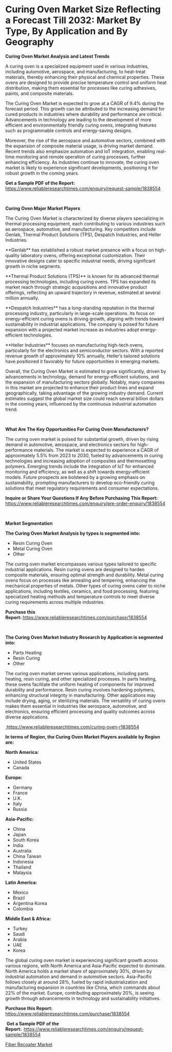 <p><h1>Curing Oven Market Size Reflecting a Forecast Till 2032: Market By Type, By Application and By Geography</h1></p><p><strong>Curing Oven Market Analysis and Latest Trends</strong></p>
<p><p>A curing oven is a specialized equipment used in various industries, including automotive, aerospace, and manufacturing, to heat-treat materials, thereby enhancing their physical and chemical properties. These ovens are designed to provide precise temperature control and uniform heat distribution, making them essential for processes like curing adhesives, paints, and composite materials. </p><p>The Curing Oven Market is expected to grow at a CAGR of 9.4% during the forecast period. This growth can be attributed to the increasing demand for cured products in industries where durability and performance are critical. Advancements in technology are leading to the development of more efficient and environmentally friendly curing ovens, integrating features such as programmable controls and energy-saving designs. </p><p>Moreover, the rise of the aerospace and automotive sectors, combined with the expansion of composite material usage, is driving market demand. Recent trends also emphasize automation and IoT integration, enabling real-time monitoring and remote operation of curing processes, further enhancing efficiency. As industries continue to innovate, the curing oven market is likely to experience significant developments, positioning it for robust growth in the coming years.</p></p>
<p><strong>Get a Sample PDF of the Report:&nbsp;</strong> <a href="https://www.reliableresearchtimes.com/enquiry/request-sample/1838554?utm_campaign=2175&utm_medium=2&utm_source=Github&utm_content=ia&utm_term=22022025&utm_id=curing-oven">https://www.reliableresearchtimes.com/enquiry/request-sample/1838554</a></p>
<p>&nbsp;</p>
<p><strong>Curing Oven Major Market Players</strong></p>
<p><p>The Curing Oven Market is characterized by diverse players specializing in thermal processing equipment, each contributing to various industries such as aerospace, automotive, and manufacturing. Key competitors include Genlab, Thermal Product Solutions (TPS), Despatch Industries, and Heller Industries. </p><p>**Genlab** has established a robust market presence with a focus on high-quality laboratory ovens, offering exceptional customization. Their innovative designs cater to specific industrial needs, driving significant growth in niche segments.</p><p>**Thermal Product Solutions (TPS)** is known for its advanced thermal processing technologies, including curing ovens. TPS has expanded its market reach through strategic acquisitions and innovative product offerings, reflecting an upward trajectory in revenue, estimated at several million annually. </p><p>**Despatch Industries** has a long-standing reputation in the thermal processing industry, particularly in large-scale operations. Its focus on energy-efficient curing ovens is driving growth, aligning with trends toward sustainability in industrial applications. The company is poised for future expansion with a projected market increase as industries adopt energy-efficient technologies.</p><p>**Heller Industries** focuses on manufacturing high-tech ovens, particularly for the electronics and semiconductor sectors. With a reported revenue growth of approximately 10% annually, Heller’s tailored solutions have positioned it favorably for future opportunities in emerging markets.</p><p>Overall, the Curing Oven Market is estimated to grow significantly, driven by advancements in technology, demand for energy-efficient solutions, and the expansion of manufacturing sectors globally. Notably, many companies in this market are projected to enhance their product lines and expand geographically, taking advantage of the growing industry demand. Current estimates suggest the global market size could reach several billion dollars in the coming years, influenced by the continuous industrial automation trend.</p></p>
<p>&nbsp;</p>
<p><strong>What Are The Key Opportunities For Curing Oven Manufacturers?</strong></p>
<p><p>The curing oven market is poised for substantial growth, driven by rising demand in automotive, aerospace, and electronics sectors for high-performance materials. The market is expected to experience a CAGR of approximately 5.5% from 2023 to 2030, fueled by advancements in curing technologies and increasing adoption of composites and thermosetting polymers. Emerging trends include the integration of IoT for enhanced monitoring and efficiency, as well as a shift towards energy-efficient models. Future prospects are bolstered by a growing emphasis on sustainability, prompting manufacturers to develop eco-friendly curing solutions that meet regulatory requirements and consumer expectations.</p></p>
<p><strong>Inquire or Share Your Questions If Any Before Purchasing This Report:</strong> <a href="https://www.reliableresearchtimes.com/enquiry/pre-order-enquiry/1838554?utm_campaign=2175&utm_medium=2&utm_source=Github&utm_content=ia&utm_term=22022025&utm_id=curing-oven">https://www.reliableresearchtimes.com/enquiry/pre-order-enquiry/1838554</a></p>
<p>&nbsp;</p>
<p><strong>Market Segmentation</strong></p>
<p><strong>The Curing Oven Market Analysis by types is segmented into:</strong></p>
<p><ul><li>Resin Curing Oven</li><li>Metal Curing Oven</li><li>Other</li></ul></p>
<p><p>The curing oven market encompasses various types tailored to specific industrial applications. Resin curing ovens are designed to harden composite materials, ensuring optimal strength and durability. Metal curing ovens focus on processes like annealing and tempering, enhancing the mechanical properties of metals. Other types of curing ovens cater to niche applications, including textiles, ceramics, and food processing, featuring specialized heating methods and temperature controls to meet diverse curing requirements across multiple industries.</p></p>
<p><strong>Purchase this Report:&nbsp;</strong><a href="https://www.reliableresearchtimes.com/purchase/1838554?utm_campaign=2175&utm_medium=2&utm_source=Github&utm_content=ia&utm_term=22022025&utm_id=curing-oven">https://www.reliableresearchtimes.com/purchase/1838554</a></p>
<p>&nbsp;</p>
<p><strong>The Curing Oven Market Industry Research by Application is segmented into:</strong></p>
<p><ul><li>Parts Heating</li><li>Resin Curing</li><li>Other</li></ul></p>
<p><p>The curing oven market serves various applications, including parts heating, resin curing, and other specialized processes. In parts heating, these ovens facilitate the uniform heating of components for improved durability and performance. Resin curing involves hardening polymers, enhancing structural integrity in manufacturing. Other applications may include drying, aging, or sterilizing materials. The versatility of curing ovens makes them essential in industries like aerospace, automotive, and electronics, ensuring efficient processing and quality outcomes across diverse applications.</p></p>
<p><a href="https://www.reliableresearchtimes.com/curing-oven-r1838554?utm_campaign=2175&utm_medium=2&utm_source=Github&utm_content=ia&utm_term=22022025&utm_id=curing-oven">&nbsp;https://www.reliableresearchtimes.com/curing-oven-r1838554</a></p>
<p><strong>In terms of Region, the Curing Oven Market Players available by Region are:</strong></p>
<p>
    <p> <strong> North America: </strong>
        <ul>
            <li>United States</li>
            <li>Canada</li>
        </ul>
        </p> 
    <p> <strong> Europe: </strong>
        <ul>
            <li>Germany</li>
            <li>France</li>
            <li>U.K.</li>
            <li>Italy</li>
            <li>Russia</li>
        </ul>
        </p> 
    <p> <strong> Asia-Pacific: </strong>
        <ul>
            <li>China</li>
            <li>Japan</li>
            <li>South Korea</li>
            <li>India</li>
            <li>Australia</li>
            <li>China Taiwan</li>
            <li>Indonesia</li>
            <li>Thailand</li>
            <li>Malaysia</li>
        </ul>
        </p> 
    <p> <strong> Latin America: </strong>
        <ul>
            <li>Mexico</li>
            <li>Brazil</li>
            <li>Argentina Korea</li>
            <li>Colombia</li>
        </ul>
        </p> 
    <p> <strong> Middle East & Africa: </strong>
        <ul>
            <li>Turkey</li>
            <li>Saudi</li>
            <li>Arabia</li>
            <li>UAE</li>
            <li>Korea</li>
        </ul>
    </p>
    </p>
<p><p>The global curing oven market is experiencing significant growth across various regions, with North America and Asia-Pacific expected to dominate. North America holds a market share of approximately 30%, driven by industrial automation and demand in automotive sectors. Asia-Pacific follows closely at around 28%, fueled by rapid industrialization and manufacturing expansion in countries like China, which commands about 22% of the market. Europe, contributing approximately 20%, is seeing growth through advancements in technology and sustainability initiatives.</p></p>
<p><strong>Purchase this Report: </strong><a href="https://www.reliableresearchtimes.com/purchase/1838554?utm_campaign=2175&utm_medium=2&utm_source=Github&utm_content=ia&utm_term=22022025&utm_id=curing-oven">https://www.reliableresearchtimes.com/purchase/1838554</a></p>
<p>&nbsp;<strong>Get a Sample PDF of the Report:&nbsp;&nbsp;</strong><a href="https://www.reliableresearchtimes.com/enquiry/request-sample/1838554?utm_campaign=2175&utm_medium=2&utm_source=Github&utm_content=ia&utm_term=22022025&utm_id=curing-oven">https://www.reliableresearchtimes.com/enquiry/request-sample/1838554</a></p>
<p><strong></strong></p>
<p><p><a href="https://github.com/jerhoskinson197676/Market-Research-Report-List-1/blob/main/fiber-recoater-market.md?utm_campaign=2175&utm_medium=2&utm_source=Github&utm_content=ia&utm_term=22022025&utm_id=curing-oven">Fiber Recoater Market</a></p></p>